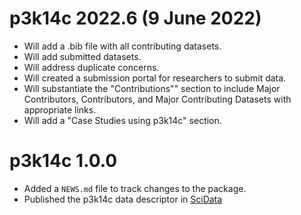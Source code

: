 
# p3k14c 2022.6 (9 June 2022)
* Will add a .bib file with all contributing datasets.
* Will add submitted datasets.
* Will address duplicate concerns.
* Will created a submission portal for researchers to submit data.
* Will substantiate the "Contributions"" section to include Major Contributors, Contributors, and Major Contributing Datasets with appropriate links.
* Will add a "Case Studies using p3k14c" section.

# p3k14c 1.0.0
* Added a `NEWS.md` file to track changes to the package.
* Published the p3k14c data descriptor in [SciData](https://www.nature.com/articles/s41597-022-01118-7)

